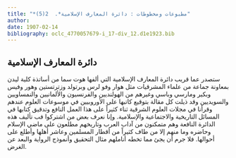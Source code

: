 ```yaml
---
title: "*مطبوعات ومخطوطات : دائرة المعارف الإسلامية*.  2(5)"
author: 
date: 1907-02-14
bibliography: oclc_4770057679-i_17-div_12.d1e1923.bib
---
```




##  دائرة المعارف الإسلامية 


 ستصدر عما قريب دائرة المعارف الإسلامية التي ألفها هوت سما من أساتذة كلية ليدن بمعاونة جماعة من علماء المشرقيات مثل هوار وفو لرس وبرتولد وزترتستين وهور وفيس وبكير ومارسي وباسي وغيرهم من الهولنديين والفرنسيون والألمانيين والنمساويين والسويديين وقد ذيلت كل مقالة بتوقيع كاتبها على الأوروبيين في موسوعات العلوم عندهم وقرأنا في مجلات العلوم الشرقية ثناء كثيراً على هذا العمل النافع وتدقيق كتابها في المسائل التاريخية والاجتماعية والإسلامية. وإنا نعرف بعض من اشتركوا فب تأليف هذه الدائرة النافعة وهم متمكنون من آداب العرب وتاريخهم مطلعون على ماضي الإسلام وحاضره وما منهم إلا من طاف كثيراً من أقطار المسلمين وعاشر أهلها وأطلع على أحوالها. فلا جرم أن يجئ مما تخطه أناملهم مثال التحقيق وأنموذج الرواية والبعد عن الغرض. 
